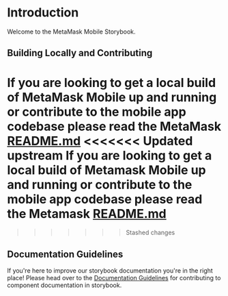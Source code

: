 # Introduction

Welcome to the MetaMask Mobile Storybook.

## Building Locally and Contributing

If you are looking to get a local build of MetaMask Mobile up and running or contribute to the mobile app codebase please read the MetaMask [README.md](https://github.com/MetaMask/metamask-mobile)
<<<<<<< Updated upstream
If you are looking to get a local build of Metamask Mobile up and running or contribute to the mobile app codebase please read the Metamask [README.md](https://github.com/MetaMask/metamask-mobile)
=======
>>>>>>> Stashed changes

## Documentation Guidelines

If you're here to improve our storybook documentation you're in the right place! Please head over to the [Documentation Guidelines](./DOCUMENTATION_GUIDELINES.md) for contributing to component documentation in storybook.
